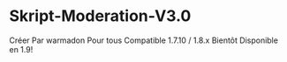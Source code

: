 # Skript-Moderation-V3.0
Créer Par warmadon Pour tous Compatible 1.7.10 / 1.8.x
Bientôt Disponible en 1.9!
